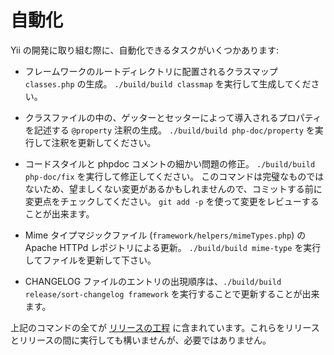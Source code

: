 自動化
======

Yii の開発に取り組む際に、自動化できるタスクがいくつかあります:

- フレームワークのルートディレクトリに配置されるクラスマップ `classes.php` の生成。
  `./build/build classmap` を実行して生成してください。

- クラスファイルの中の、ゲッターとセッターによって導入されるプロパティを記述する `@property` 注釈の生成。
  `./build/build php-doc/property` を実行して注釈を更新してください。

- コードスタイルと phpdoc コメントの細かい問題の修正。
  `./build/build php-doc/fix` を実行して修正してください。
  このコマンドは完璧なものではないため、望ましくない変更があるかもしれませんので、コミットする前に変更点をチェックしてください。
  `git add -p` を使って変更をレビューすることが出来ます。

- Mime タイプマジックファイル (`framework/helpers/mimeTypes.php`) の Apache HTTPd レポジトリによる更新。
  `./build/build mime-type` を実行してファイルを更新して下さい。

- CHANGELOG ファイルのエントリの出現順序は、`./build/build release/sort-changelog framework`
を実行することで更新することが出来ます。

上記のコマンドの全てが [リリースの工程]() に含まれています。これらをリリースとリリースの間に実行しても構いませんが、必要ではありません。
